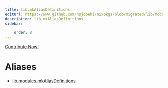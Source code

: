 ```yaml
---
title: lib.mkAliasDefinitions
editUrl: https://www.github.com/hsjobeki/nixpkgs/blob/migrated/lib/modules.nix#L1071C37
description: lib.mkAliasDefinitions
sidebar:

    order: 8
---
```


<a href="https://www.github.com/hsjobeki/nixpkgs/blob/migrated/lib/modules.nix#L1071C37">Contribute Now!</a>


# Aliases

- [lib.modules.mkAliasDefinitions](/nix-doc-comments/reference/lib/modules/lib-modules-mkaliasdefinitions)


